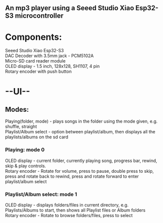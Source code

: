 ## An mp3 player using a Seeed Studio Xiao Esp32-S3 microcontroller

# Components:
Seeed Studio Xiao Esp32-S3  
DAC Decoder with 3.5mm jack - PCM5102A  
Micro-SD card reader module  
OLED display - 1.5 inch, 128x128, SH1107, 4 pin  
Rotary encoder with push button  

# --UI--
## Modes:
Playing(folder, mode) - plays songs in the folder using the mode given, e.g. shuffle, straight  
Playlist/Album select - option between playlist/album, then displays all the playlists/albums on the sd card  

### Playing: mode 0
OLED display - current folder, currently playing song, progress bar, rewind, skip & play controls.  
Rotary encoder - Rotate for volume, press to pause, double press to skip, press and rotate back to rewind, press and rotate forward to enter playlist/album select  

### Playlist/Album select: mode 1
OLED display - displays folders/files in current directory, e.g. Playlists/Albums to start, then shows all Playlist files or Album folders  
Rotary encoder - Rotate to browse folders/files, press to select  



